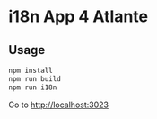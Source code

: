 # i18n App 4 Atlante

## Usage

```sh
npm install
npm run build
npm run i18n
```

Go to [http://localhost:3023](http://localhost:3023)